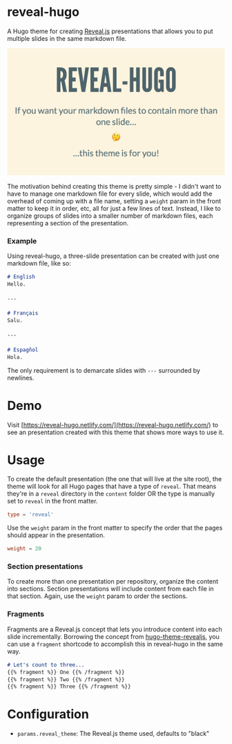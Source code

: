 # reveal-hugo

A Hugo theme for creating [Reveal.js](https://revealjs.com/) presentations that allows you to put multiple slides in the same markdown file.

![screenshot of reveal-hugo](/images/reveal-hugo.png)

The motivation behind creating this theme is pretty simple - I didn't want to have to manage one markdown file for every slide, which would add the overhead of coming up with a file name, setting a `weight` param in the front matter to keep it in order, etc, all for just a few lines of text. Instead, I like to organize groups of slides into a smaller number of markdown files, each representing a section of the presentation.

### Example

Using reveal-hugo, a three-slide presentation can be created with just one markdown file, like so:

```markdown
# English
Hello.

---

# Français
Salu.

---

# Espagñol
Hola.
```

The only requirement is to demarcate slides with `---` surrounded by newlines.

# Demo

Visit [https://reveal-hugo.netlify.com/](https://reveal-hugo.netlify.com/) to see an presentation created with this theme that shows more ways to use it.

# Usage

To create the default presentation (the one that will live at the site root), the theme will look for all Hugo pages that have a type of `reveal`. That means they're in a `reveal` directory in the `content` folder OR the type is manually set to `reveal` in the front matter.

```toml
type = 'reveal'
```

Use the `weight` param in the front matter to specify the order that the pages should appear in the presentation.

```toml
weight = 20
```

### Section presentations

To create more than one presentation per repository, organize the content into sections. Section presentations will include content from each file in that section. Again, use the `weight` param to order the sections.

### Fragments

Fragments are a Reveal.js concept that lets you introduce content into each slide incrementally. Borrowing the concept from [hugo-theme-revealjs](https://github.com/RealOrangeOne/hugo-theme-revealjs), you can use a `fragment` shortcode to accomplish this in reveal-hugo in the same way.

```markdown
# Let's count to three...
{{% fragment %}} One {{% /fragment %}}
{{% fragment %}} Two {{% /fragment %}}
{{% fragment %}} Three {{% /fragment %}}
```


# Configuration

- `params.reveal_theme`: The Reveal.js theme used, defaults to "black"
